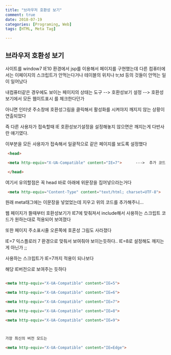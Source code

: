 ```yaml
---
title: "브라우저 호환성 보기"
comment: true
date: 2018-07-19
categories: [Programing, Web]
tags: [HTML, Meta Tag]

---
```


## 브라우저 호환성 보기

사이트를 window7   IE10 환경에서  jsp를 이용해서 페이지를 구현했는데
 다른 컴퓨터에서는  이페이지의 스크립트가 안먹는다거나  테이블의 위치나 tr,td 등의 것들이 안먹는 일이 일어났다

 내컴퓨터같은 경우에도 보이는 페이지의 상태는     도구  -->  호환성보기 설정 --> 호환성보기에서 모든 웹이트표시 를 체크한다던가

 아니면 인터넷 주소창에 호환성그림을 클릭해서 활성화를 시켜야지 깨지지 않는 상황이 연출되었다

 

 즉  다른 사용자가 접속할때 IE 호환성보기설정을 설정해놓지 않으면은 깨지는게 다반사란 얘기였다.

 이부분을 모든 사용자가 접속해서 일괄적으로 같은 페이지를 보도록 설정했다

 
``` html
 <head>

 <meta http-equiv="X-UA-Compatible" content="IE=7">      --->  추가 코드

 </head>
```
 

여기서 유의할점은 꼭 head 바로 아래에 위문장을 집어넣으라는거다

 
``` html
 <meta http-equiv="Content-Type" content="text/html; charset=UTF-8">   ---->  원래 코드
```
 

원래 meta태그에는 이문장을 넣었었는데 지우고  위의 코드를 추가해주니...

웹 페이지가 뜰때부터 호환성보기가 IE7에 맞춰져서 include해서 사용하는 스크립트 코드가 원하는대로 적용되어 보여졌다

 

또한 페이지 주소표시줄 오른쪽에 호혼성 그림도 사라졌다

 

IE=7  익스플로러 7 환경으로 맞춰서 보여줘야 보이는듯하다.. IE=8로  설정해도 깨지는게 아닌가 ;;

사용하는 스크립트가 IE=7까지 적용이 되나보다

 

해당 IE버전으로 보여주는 듯하다

 ``` html

<meta http-equiv="X-UA-Compatible" content="IE=5">

<meta http-equiv="X-UA-Compatible" content="IE=6">

<meta http-equiv="X-UA-Compatible" content="IE=7">

<meta http-equiv="X-UA-Compatible" content="IE=8">

<meta http-equiv="X-UA-Compatible" content="IE=9">

 

가장 최신의 버전 모드는

<meta http-equiv="X-UA-Compatible" content="IE=Edge">

```
